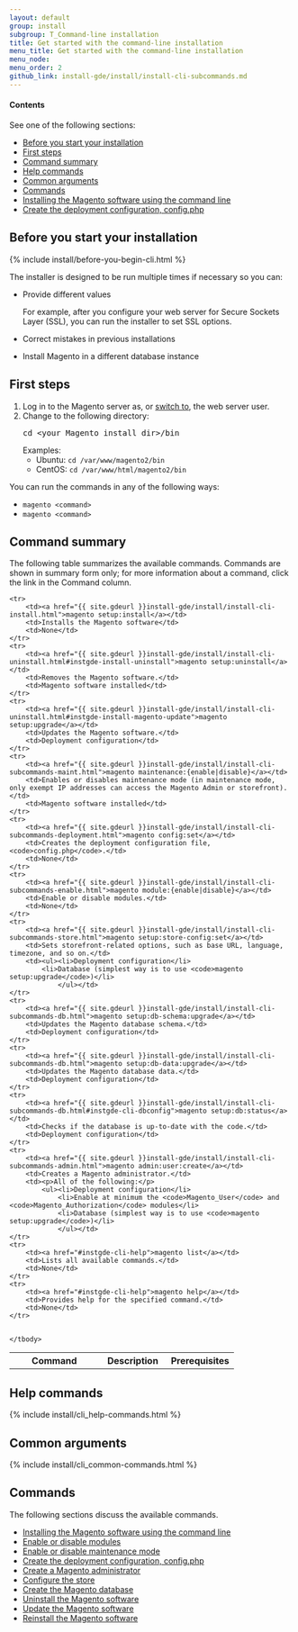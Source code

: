 ```yaml
---
layout: default
group: install 
subgroup: T_Command-line installation
title: Get started with the command-line installation
menu_title: Get started with the command-line installation
menu_node: 
menu_order: 2
github_link: install-gde/install/install-cli-subcommands.md
---
```


  
<h4>Contents</h4>

See one of the following sections:

*	<a href="#instgde-install-cli-prereq">Before you start your installation</a>
*	<a href="#instgde-install-cli-first">First steps</a>
*	<a href="#instgde-cli-summary">Command summary</a>
*	<a href="#instgde-cli-help">Help commands</a>
*	<a href="#instgde-cli-subcommands-common">Common arguments</a>
*	<a href="#instgde-cli-subcommands">Commands</a>
*	<a href="{{ site.gdeurl }}install-gde/install/install-cli-install.html">Installing the Magento software using the command line</a>
*	<a href="{{ site.gdeurl }}install-gde/install/install-cli-subcommands-deployment.html">Create the deployment configuration, config.php</a>

<!-- *	<a href="{{ site.gdeurl }}install-gde/install/install-cli-subcommands-enable.html">Enable and disable modules</a>
*	<a href="#instgde-cli-maint-configphp">Maintenance mode</a> -->

<h2 id="instgde-install-cli-prereq">Before you start your installation</h2>
{% include install/before-you-begin-cli.html %}

The installer is designed to be run multiple times if necessary so you can:

*	Provide different values 

	For example, after you configure your web server for Secure Sockets Layer (SSL), you can run the installer to set SSL options.

*	Correct mistakes in previous installations
*	Install Magento in a different database instance

<h2 id="instgde-cli-before">First steps</h2>
<ol><li>Log in to the Magento server as, or <a href="{{ site.gdeurl }}install-gde/install/prepare-install.html#install-update-depend-apache">switch to</a>, the web server user.</li>
<li>Change to the following directory:<br>
<pre>cd &lt;your Magento install dir>/bin</pre>
Examples:
<ul><li>Ubuntu: <code>cd /var/www/magento2/bin</code></li>
<li>CentOS: <code>cd /var/www/html/magento2/bin</code></li>
</ul>
</li>
</ol>

<div class="bs-callout bs-callout-info" id="info">
<span class="glyphicon-class">
  <p>You can run the commands in any of the following ways:</p>
<ul><li><code>magento &lt;command></code></li>
<li><code>magento &lt;command></code></li></ul></span>
</div>

<h2 id="instgde-cli-summary">Command summary</h2>
The following table summarizes the available commands. Commands are shown in summary form only; for more information about a command, click the link in the Command column.

<table>
	<col width="40%">
  	<col width="30%">
  	<col width="30%">
	<tbody>
		<tr>
			<th>Command</th>
			<th>Description</th>
			<th>Prerequisites</th>
		</tr>
		
	<tr>
		<td><a href="{{ site.gdeurl }}install-gde/install/install-cli-install.html">magento setup:install</a></td>
		<td>Installs the Magento software</td>
		<td>None</td>
	</tr>
	<tr>
		<td><a href="{{ site.gdeurl }}install-gde/install/install-cli-uninstall.html#instgde-install-uninstall">magento setup:uninstall</a></td>
		<td>Removes the Magento software.</td>
		<td>Magento software installed</td>
	</tr>
	<tr>
		<td><a href="{{ site.gdeurl }}install-gde/install/install-cli-uninstall.html#instgde-install-magento-update">magento setup:upgrade</a></td>
		<td>Updates the Magento software.</td>
		<td>Deployment configuration</td>
	</tr>
	<tr>
		<td><a href="{{ site.gdeurl }}install-gde/install/install-cli-subcommands-maint.html">magento maintenance:{enable|disable}</a></td>
		<td>Enables or disables maintenance mode (in maintenance mode, only exempt IP addresses can access the Magento Admin or storefront).</td>
		<td>Magento software installed</td>
	</tr>
	<tr>
		<td><a href="{{ site.gdeurl }}install-gde/install/install-cli-subcommands-deployment.html">magento config:set</a></td>
		<td>Creates the deployment configuration file, <code>config.php</code>.</td>
		<td>None</td>
	</tr>
	<tr>
		<td><a href="{{ site.gdeurl }}install-gde/install/install-cli-subcommands-enable.html">magento module:{enable|disable}</a></td>
		<td>Enable or disable modules.</td>
		<td>None</td>
	</tr>
	<tr>
		<td><a href="{{ site.gdeurl }}install-gde/install/install-cli-subcommands-store.html">magento setup:store-config:set</a></td>
		<td>Sets storefront-related options, such as base URL, language, timezone, and so on.</td>
		<td><ul><li>Deployment configuration</li>
			<li>Database (simplest way is to use <code>magento setup:upgrade</code>)</li>
				</ul></td>
	</tr>
	<tr>
		<td><a href="{{ site.gdeurl }}install-gde/install/install-cli-subcommands-db.html">magento setup:db-schema:upgrade</a></td>
		<td>Updates the Magento database schema.</td>
		<td>Deployment configuration</td>
	</tr>
	<tr>
		<td><a href="{{ site.gdeurl }}install-gde/install/install-cli-subcommands-db.html">magento setup:db-data:upgrade</a></td>
		<td>Updates the Magento database data.</td>
		<td>Deployment configuration</td>
	</tr>
	<tr>
		<td><a href="{{ site.gdeurl }}install-gde/install/install-cli-subcommands-db.html#instgde-cli-dbconfig">magento setup:db:status</a></td>
		<td>Checks if the database is up-to-date with the code.</td>
		<td>Deployment configuration</td>
	</tr>
	<tr>
		<td><a href="{{ site.gdeurl }}install-gde/install/install-cli-subcommands-admin.html">magento admin:user:create</a></td>
		<td>Creates a Magento administrator.</td>
		<td><p>All of the following:</p>
			<ul><li>Deployment configuration</li>
				<li>Enable at minimum the <code>Magento_User</code> and <code>Magento_Authorization</code> modules</li>
				<li>Database (simplest way is to use <code>magento setup:upgrade</code>)</li>
				</ul></td>
	</tr>
	<tr>
		<td><a href="#instgde-cli-help">magento list</a></td>
		<td>Lists all available commands.</td>
		<td>None</td>
	</tr>
	<tr>
		<td><a href="#instgde-cli-help">magento help</a></td>
		<td>Provides help for the specified command.</td>
		<td>None</td>
	</tr>
	
	
	</tbody>
</table>

<h2 id="instgde-cli-help">Help commands</h2>
{% include install/cli_help-commands.html %}


<h2 id="instgde-cli-subcommands-common">Common arguments</h2>
{% include install/cli_common-commands.html %}


<h2 id="instgde-cli-subcommands">Commands</h2>
The following sections discuss the available commands.

*	<a href="{{ site.gdeurl }}install-gde/install/install-cli-install.html">Installing the Magento software using the command line</a>
*	<a href="{{ site.gdeurl }}install-gde/install/install-cli-subcommands-enable.html">Enable or disable modules</a>
*	<a href="{{ site.gdeurl }}install-gde/install/install-cli-subcommands-maint.html">Enable or disable maintenance mode</a>
*	<a href="{{ site.gdeurl }}install-gde/install/install-cli-subcommands-deployment.html">Create the deployment configuration, config.php</a>
*	<a href="{{ site.gdeurl }}install-gde/install/install-cli-subcommands-admin.html">Create a Magento administrator</a>
*	<a href="{{ site.gdeurl }}install-gde/install/install-cli-subcommands-store.html">Configure the store</a>
*	<a href="{{ site.gdeurl }}install-gde/install/install-cli-subcommands-db.html">Create the Magento database</a>
*	<a href="{{ site.gdeurl }}install-gde/install/install-cli-uninstall.html#instgde-install-uninstall">Uninstall the Magento software</a>
*	<a href="{{ site.gdeurl }}install-gde/install/install-cli-uninstall.html#instgde-install-magento-update">Update the Magento software</a>
*	<a href="{{ site.gdeurl }}install-gde/install/install-cli-uninstall.html#instgde-install-magento-reinstall">Reinstall the Magento software</a>
